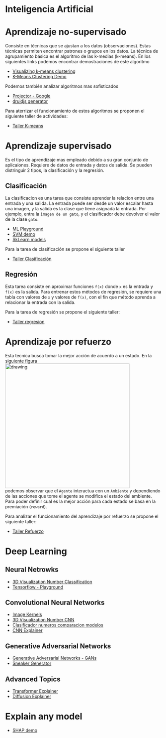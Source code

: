 # Inteligencia Artificial

# Aprendizaje no-supervisado
Consiste en técnicas que se ajustan a los datos (observaciones). Estas técnicas permiten encontrar patrones o grupos en los datos. La técnica de agrupamiento básica es el algoritmo de las k-medias (k-means). En los siguientes links podemos encontrar demostraciones de este algoritmo
* [Visualizing k-means clustering](https://www.naftaliharris.com/blog/visualizing-k-means-clustering/)
* [K-Means Clustering Demo](https://user.ceng.metu.edu.tr/~akifakkus/courses/ceng574/k-means/)

Podemos también analizar algoritmos mas sofisticados 
* [Projector - Google](https://projector.tensorflow.org/)
* [druidjs generator](https://observablehq.com/@john-guerra/druidjs-generator)

Para aterrizar el funcionamiento de estos algoritmos se proponen el siguiente taller de actividades:
* [Taller K-means](https://github.com/cgl-itm/HerramientasIA/blob/main/01_IA_Basico/TallerNoSupervisado.md)

# Aprendizaje supervisado
Es el tipo de aprendizaje mas empleado debido a su gran conjunto de aplicaiones. Requiere de datos de entrada y datos de salida. Se pueden distringuir 2 tipos, la clasificación y la regresión.

## Clasificación
La clasificacion es una tarea que consiste aprender la relacion entre una entrada y una salida. La entrada puede ser desde un valor escalar hasta una imagen, y la salida es la clase que tiene asignada la entrada. Por ejemplo, entra la `imagen de un gato`, y el clasificador debe devolver el valor de la clase `gato`.
* [ML Playground](https://ml-playground.com/)
* [SVM demo](https://greitemann.dev/svm-demo)
* [SkLearn models](https://www.stefanom.io/sklearn-classifiers-playground/) 

Para la tarea de clasificación se propone el siguiente taller
* [Taller Clasificación](https://github.com/cgl-itm/HerramientasIA/blob/main/01_IA_Basico/TallerClasificacion.md)
 
## Regresión
Esta tarea consiste en aproximar funciones `f(x)` donde `x` es la entrada y `f(x)` es la salida. Para entrenar estos métodos de regresión, se requiere una tabla con valores de `x` y valores de `f(x)`, con el fin que método aprenda a relacionar la entrada con la salida. <br>

Para la tarea de regresión se propone el siguiente taller:
* [Taller regresion](https://github.com/cgl-itm/HerramientasIA/blob/main/01_IA_Basico/TallerRegresion.md) 

# Aprendizaje por refuerzo
Esta tecnica busca tomar la mejor acción de acuerdo a un estado. En la siguiente figura
<img src="https://deepanshut041.github.io/Reinforcement-Learning/notes/00_Introduction_to_rl/images/intro_to_rl.png" alt="drawing" style="width:400px;"/> <br>
podemos observar que el `Agente` interactua con un `Ambiente` y dependiendo de las acciones que tome el agente se modifica el estado del ambiente. Para poder definir cual es la mejor acción para cada estado se basa en la premiación (`reward`).

Para analizar el funcionamiento del aprendizaje por refuerzo se propone el siguiente taller:
* [Taller Refuerzo](https://github.com/cgl-itm/HerramientasIA/blob/main/01_IA_Basico/TallerRefuerzo.md)

# Deep Learning
## Neural Netrowks
* [3D Visualization Number Classification](https://adamharley.com/nn_vis/mlp/3d.html)
* [Tensorflow - Playground](https://playground.tensorflow.org/)

## Convolutional Neural Networks
* [Image Kernels](https://setosa.io/ev/image-kernels/)
* [3D Visualization Number CNN](https://adamharley.com/nn_vis/cnn/3d.html)
* [Clasificador numeros comparacion modelos](https://ringa-tech.com/cnn/numeros/)
* [CNN Explainer](https://poloclub.github.io/cnn-explainer/)

## Generative Adversarial Networks
* [Generative Adversarial Networks - GANs](https://poloclub.github.io/ganlab/)
* [Sneaker Generator](https://huggingface.co/spaces/adit-desai/gans-sneakers)
  
## Advanced Topics
* [Transformer Explainer](https://poloclub.github.io/transformer-explainer/)
* [Diffusion Explainer](https://poloclub.github.io/diffusion-explainer/)

# Explain any model
* [SHAP demo](https://poloclub.github.io/webshap/)
